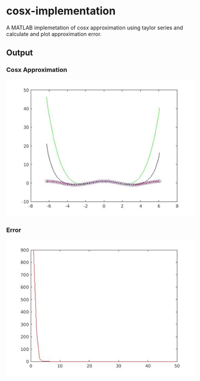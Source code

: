 # cosx-implementation
A MATLAB implemetation of cosx approximation using taylor series and calculate and plot approximation error.
## Output
### Cosx Approximation
![cosx](images/cosx.jpg)
### Error
![error](images/error.jpg)
